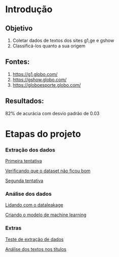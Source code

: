 # Introdução

## Objetivo

1. Coletar dados de textos dos sites g1,ge e gshow 
2. Classificá-los quanto a sua origem

## Fontes:

1. https://g1.globo.com/
2. https://gshow.globo.com/
3. https://globoesporte.globo.com/

## Resultados:

82% de acurácia com desvio padrão de 0.03

# Etapas do projeto

### Extração dos dados 

[Primeira tentativa](https://github.com/Thiagodcfarias/Projetos-Data-Science/blob/main/NLP/Globo_news_web_page_classification/cria_df_sites_globo.ipynb)

[Verificando que o dataset não ficou bom](https://github.com/Thiagodcfarias/Projetos-Data-Science/blob/main/NLP/Globo_news_web_page_classification/EDA_df_sites_globo.ipynb)

[Segunda tentativa](https://github.com/Thiagodcfarias/Projetos-Data-Science/blob/main/NLP/Globo_news_web_page_classification/cria_df_sites_globo2.ipynb)

### Análise dos dados

[Lidando com o dataleakage](https://github.com/Thiagodcfarias/Projetos-Data-Science/blob/main/NLP/Globo_news_web_page_classification/df_sites_globo2_stopwords.csv)

[Criando o modelo de machine learning](https://github.com/Thiagodcfarias/Projetos-Data-Science/blob/main/NLP/Globo_news_web_page_classification/Criando_modelo_final.ipynb)

### Extras

[Teste de extração de dados](https://github.com/Thiagodcfarias/Projetos-Data-Science/blob/main/NLP/Globo_news_web_page_classification/testes_de_extra%C3%A7%C3%A3o.ipynb)

[Análise dos textos nos títulos](https://github.com/Thiagodcfarias/Projetos-Data-Science/blob/main/NLP/Globo_news_web_page_classification/analise_t%C3%ADtulo.ipynb)


